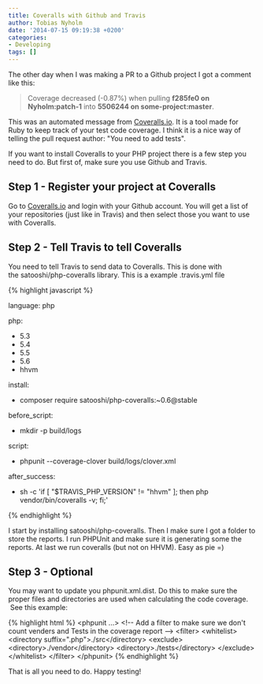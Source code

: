```yaml
---
title: Coveralls with Github and Travis
author: Tobias Nyholm
date: '2014-07-15 09:19:38 +0200'
categories:
- Developing
tags: []
---
```


The other day when I was making a PR to a Github project I got a comment like this:

<blockquote>
<p class="p1">Coverage decreased (-0.87%) when pulling <span class="s1"><b>f285fe0</b></span><b> on Nyholm:patch-1</b> into <span class="s1"><b>5506244</b></span><b> on some-project:master</b>.

</blockquote>
<p class="p1">This was an automated message from <a href="https://coveralls.io/">Coveralls.io</a>. It is a tool made for Ruby to keep track of your test code coverage. I think it is a nice way of telling the pull request author: "You need to add tests".

<p class="p1">If you want to install Coveralls to your PHP project there is a few step you need to do. But first of, make sure you use Github and Travis.

<h2 class="p1">Step 1 - Register your project at Coveralls</h2>

Go to <a href="https://coveralls.io/">Coveralls.io</a> and login with your Github account. You will get a list of your repositories (just like in Travis) and then select those you want to use with Coveralls.

<h2>Step 2 - Tell Travis to tell Coveralls</h2>

You need to tell Travis to send data to Coveralls. This is done with the satooshi/php-coveralls library. This is a example .travis.yml file


{% highlight javascript %}


language: php


php:
  - 5.3
  - 5.4
  - 5.5
  - 5.6
  - hhvm


install:
  - composer require satooshi/php-coveralls:~0.6@stable


before_script:
  - mkdir -p build/logs


script:
  - phpunit --coverage-clover build/logs/clover.xml


after_success:
  - sh -c 'if [ &quot;$TRAVIS_PHP_VERSION&quot; != &quot;hhvm&quot; ]; then php vendor/bin/coveralls -v; fi;'


{% endhighlight %}


I start by installing satooshi/php-coveralls. Then I make sure I got a folder to store the reports. I run PHPUnit and make sure it is generating some the reports. At last we run coveralls (but not on HHVM). Easy as pie =)

<h2>Step 3 - Optional</h2>

You may want to update you phpunit.xml.dist. Do this to make sure the proper files and directories are used when calculating the code coverage.  See this example:


{% highlight html %}
&lt;phpunit ...&gt;
  &lt;!-- Add a filter to make sure we don't count venders and Tests in the coverage report --&gt;
  &lt;filter&gt;
        &lt;whitelist&gt;
            &lt;directory suffix=&quot;.php&quot;&gt;./src&lt;/directory&gt;
            &lt;exclude&gt;
                &lt;directory&gt;./vendor&lt;/directory&gt;
                &lt;directory&gt;./tests&lt;/directory&gt;
            &lt;/exclude&gt;
        &lt;/whitelist&gt;
    &lt;/filter&gt;
&lt;/phpunit&gt;
{% endhighlight %}


That is all you need to do. Happy testing!

